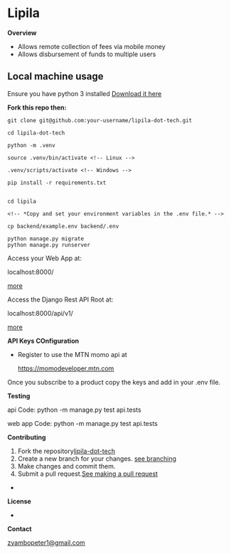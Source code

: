 # Lipila

**Overview**

- Allows remote collection of fees via mobile money
- Allows disbursement of funds to multiple users

## Local machine usage
Ensure you have python 3 installed
[Download it here](https://www.python.org/downloads/)

**Fork this repo then:**


    git clone git@github.com:your-username/lipila-dot-tech.git

    cd lipila-dot-tech    

    python -m .venv

    source .venv/bin/activate <!-- Linux -->

    .venv/scripts/activate <!-- Windows -->

    pip install -r requirements.txt
    

    cd lipila

    <!-- *Copy and set your environment variables in the .env file.* -->

    cp backend/example.env backend/.env

    python manage.py migrate
    python manage.py runserver

Access your Web App at:

localhost:8000/

[more](./lipila/web/)


Access the Django Rest API Root at:

localhost:8000/api/v1/

[more](./lipila/api/)


**API Keys COnfiguration**

- Register to use the MTN momo api at
    
    https://momodeveloper.mtn.com

Once you subscribe to a product copy the keys and add in your .env file.


**Testing**

api Code:
    python -m manage.py test api.tests

web app Code:
    python -m manage.py test api.tests


**Contributing**

1. Fork the repository[lipila-dot-tech](https://github.com/Lipila-tech/Lipila-rest-api)
2. Create a new branch for your changes. [see branching](https://git-scm.com/book/en/v2/Git-Branching-Branches-in-a-Nutshell)
3. Make changes and commit them.
4. Submit a pull request.[See making a pull request](https://docs.github.com/en/pull-requests/collaborating-with-pull-requests/proposing-changes-to-your-work-with-pull-requests/creating-a-pull-request)
-

**License**

-

**Contact**

zyambopeter1@gmail.com
